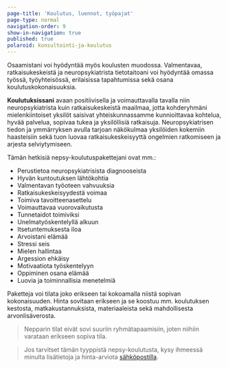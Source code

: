 ```yaml
---
page-title: 'Koulutus, luennot, työpajat'
page-type: normal
navigation-order: 9
show-in-navigation: true
published: true
polaroid: konsultointi-ja-koulutus
---
```













Osaamistani voi hyödyntää myös koulusten muodossa. Valmentavaa, ratkaisukeskeistä ja neuropsykiatrista tietotaitoani voi hyödyntää omassa työssä, työyhteisössä, erilaisissa tapahtumissa sekä osana koulutuskokonaisuuksia.

**Koulutuksissani** avaan positiivisella ja voimauttavalla tavalla niin neuropsykiatrista kuin ratkaisukeskeistä maailmaa, jotta kohderyhmäni mielenkiintoiset yksilöt saisivat yhteiskunnassamme kunnioittavaa kohtelua, hyvää palvelua, sopivaa tukea ja yksilöllisiä ratkaisuja. Neuropsykiatrisen tiedon ja ymmärryksen avulla tarjoan näkökulmaa yksilöiden kokemiin haasteisiin sekä tuon luovaa ratkaisukeskeisyyttä ongelmien ratkomiseen ja arjesta selviytymiseen.

Tämän hetkisiä nepsy-koulutuspakettejani ovat mm.:


* Perustietoa neuropsykiatrisista diagnooseista
* Hyvän kuntoutuksen lähtökohtia
* Valmentavan työoteen vahvuuksia
* Ratkaisukeskeisyydestä voimaa
* Toimiva tavoitteenasettelu
* Voimauttavaa vuorovaikutusta
* Tunnetaidot toimiviksi
* Unelmatyöskentelyllä alkuun
* Itsetuntemuksesta iloa
* Arvoistani elämää
* Stressi seis
* Mielen hallintaa
* Argession ehkäisy
* Motivaatiota työskentelyyn
* Oppiminen osana elämää
* Luovia ja toiminnallisia menetelmiä

Paketteja voi tilata joko erikseen tai kokoamalla niistä sopivan kokonaisuuden. Hinta sovitaan erikseen ja se koostuu mm. koulutuksen kestosta, matkakustannuksista, materiaaleista sekä mahdollisesta arvonlisäverosta.

> Nepparin tilat eivät sovi suuriin ryhmätapaamisiin, joten niihiin varataan erikseen sopiva tila. 

> Jos tarvitset tämän tyyppistä nepsy-koulutusta, kysy ihmeessä minulta lisätietoja ja hinta-arviota [sähköpostilla](/ota-yhteytta).
